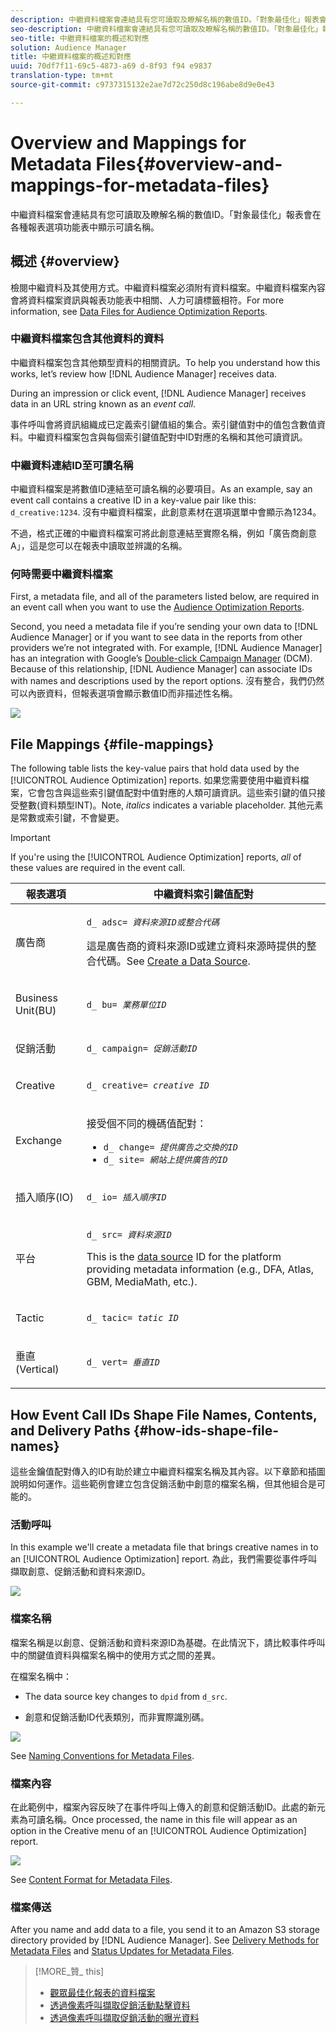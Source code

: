 ```yaml
---
description: 中繼資料檔案會連結具有您可讀取及瞭解名稱的數值ID。「對象最佳化」報表會在各種報表選項功能表中顯示可讀名稱。
seo-description: 中繼資料檔案會連結具有您可讀取及瞭解名稱的數值ID。「對象最佳化」報表會在各種報表選項功能表中顯示可讀名稱。
seo-title: 中繼資料檔案的概述和對應
solution: Audience Manager
title: 中繼資料檔案的概述和對應
uuid: 70df7f11-69c5-4873-a69 d-8f93 f94 e9837
translation-type: tm+mt
source-git-commit: c9737315132e2ae7d72c250d8c196abe8d9e0e43

---
```



# Overview and Mappings for Metadata Files{#overview-and-mappings-for-metadata-files}

中繼資料檔案會連結具有您可讀取及瞭解名稱的數值ID。「對象最佳化」報表會在各種報表選項功能表中顯示可讀名稱。

## 概述 {#overview}

檢閱中繼資料及其使用方式。中繼資料檔案必須附有資料檔案。中繼資料檔案內容會將資料檔案資訊與報表功能表中相關、人力可讀標籤相符。For more information, see [Data Files for Audience Optimization Reports](../../../reporting/audience-optimization-reports/metadata-files-intro/datafiles-intro.md).

### 中繼資料檔案包含其他資料的資料

中繼資料檔案包含其他類型資料的相關資訊。To help you understand how this works, let’s review how [!DNL Audience Manager] receives data.

During an impression or click event, [!DNL Audience Manager] receives data in an URL string known as an *event call*.

事件呼叫會將資訊組織成已定義索引鍵值組的集合。索引鍵值對中的值包含數值資料。中繼資料檔案包含與每個索引鍵值配對中ID對應的名稱和其他可讀資訊。

### 中繼資料連結ID至可讀名稱

中繼資料檔案是將數值ID連結至可讀名稱的必要項目。As an example, say an event call contains a creative ID in a key-value pair like this: `d_creative:1234`. 沒有中繼資料檔案，此創意素材在選項選單中會顯示為1234。

不過，格式正確的中繼資料檔案可將此創意連結至實際名稱，例如「廣告商創意A」，這是您可以在報表中讀取並辨識的名稱。

### 何時需要中繼資料檔案

First, a metadata file, and all of the parameters listed below, are required in an event call when you want to use the [Audience Optimization Reports](../../../reporting/audience-optimization-reports/audience-optimization-reports.md).

Second, you need a metadata file if you’re sending your own data to [!DNL Audience Manager] or if you want to see data in the reports from other providers we’re not integrated with. For example, [!DNL Audience Manager] has an integration with Google’s [Double-click Campaign Manager](../../../reporting/audience-optimization-reports/aor-advertisers/import-dcm.md) (DCM). Because of this relationship, [!DNL Audience Manager] can associate IDs with names and descriptions used by the report options. 沒有整合，我們仍然可以內嵌資料，但報表選項會顯示數值ID而非描述性名稱。

![](assets/metadata_menu.png)

## File Mappings {#file-mappings}

The following table lists the key-value pairs that hold data used by the [!UICONTROL Audience Optimization] reports. 如果您需要使用中繼資料檔案，它會包含與這些索引鍵值配對中值對應的人類可讀資訊。這些索引鍵的值只接受整數(資料類型INT)。Note, *italics* indicates a variable placeholder. 其他元素是常數或索引鍵，不會變更。

>[!IMPORTANT]
>
>If you're using the [!UICONTROL Audience Optimization] reports, *all* of these values are required in the event call.

<table id="table_B2C8C493080E449CA71C4EF07D9476BD"> 
 <thead> 
  <tr> 
   <th colname="col1" class="entry"> 報表選項 </th> 
   <th colname="col2" class="entry"> 中繼資料索引鍵值配對 </th> 
  </tr> 
 </thead>
 <tbody> 
  <tr> 
   <td colname="col1"> <p>廣告商 </p> </td> 
   <td colname="col2"> <p> <code>d_ adsc= <i>資料來源ID或整合代碼</i></code> </p> <p>這是廣告商的資料來源ID或建立資料來源時提供的整合代碼。See <a href="../../../features/manage-datasources.md#create-data-source"> Create a Data Source</a>. </p> </td> 
  </tr> 
  <tr> 
   <td colname="col1"> <p>Business Unit(BU) </p> </td> 
   <td colname="col2"> <p> <code>d_ bu= <i>業務單位ID</i></code> </p> </td> 
  </tr> 
  <tr> 
   <td colname="col1"> <p>促銷活動 </p> </td> 
   <td colname="col2"> <p> <code>d_ campaign= <i>促銷活動ID</i></code> </p> </td> 
  </tr> 
  <tr> 
   <td colname="col1"> <p>Creative </p> </td> 
   <td colname="col2"> <p> <code>d_ creative= <i>creative ID</i></code> </p> </td> 
  </tr> 
  <tr> 
   <td colname="col1"> <p>Exchange </p> </td> 
   <td colname="col2"> <p>接受個不同的機碼值配對： </p> 
    <ul id="ul_3B3B751A8A134096B0912E81A0983B9D"> 
     <li id="li_57BAC45A7B274AB695945E174A4D8A35"> <code>d_ change= <i>提供廣告之交換的ID</i></code> </li> 
     <li id="li_CCDF00DE59D3451C8EF590DD3E1A806D"> <code>d_ site= <i>網站上提供廣告的ID</i></code> </li> 
    </ul> </td> 
  </tr> 
  <tr> 
   <td colname="col1"> <p>插入順序(IO) </p> </td> 
   <td colname="col2"> <p> <code>d_ io= <i>插入順序ID</i></code> </p> </td> 
  </tr> 
  <tr> 
   <td colname="col1"> <p>平台 </p> </td> 
   <td colname="col2"> <p> <code>d_ src= <i>資料來源ID</i></code> </p> <p>This is the <a href="../../../features/datasources-list-and-settings.md#data-sources-list-and-settings"> data source</a> ID for the platform providing metadata information (e.g., DFA, Atlas, GBM, MediaMath, etc.). </p> </td> 
  </tr> 
  <tr> 
   <td colname="col1"> <p>Tactic </p> </td> 
   <td colname="col2"> <p> <code>d_ tacic= <i>tatic ID</i></code> </p> </td> 
  </tr> 
  <tr> 
   <td colname="col1"> <p>垂直(Vertical) </p> </td> 
   <td colname="col2"> <p> <code>d_ vert= <i>垂直ID</i></code> </p> </td> 
  </tr> 
 </tbody> 
</table>

## How Event Call IDs Shape File Names, Contents, and Delivery Paths {#how-ids-shape-file-names}

這些金鑰值配對傳入的ID有助於建立中繼資料檔案名稱及其內容。以下章節和插圖說明如何運作。這些範例會建立包含促銷活動中創意的檔案名稱，但其他組合是可能的。

### 活動呼叫

In this example we'll create a metadata file that brings creative names in to an [!UICONTROL Audience Optimization] report. 為此，我們需要從事件呼叫擷取創意、促銷活動和資料來源ID。

![](assets/metadata_file_event.png)

### 檔案名稱

檔案名稱是以創意、促銷活動和資料來源ID為基礎。在此情況下，請比較事件呼叫中的關鍵值資料與檔案名稱中的使用方式之間的差異。

在檔案名稱中：

* The data source key changes to `dpid` from `d_src`.

* 創意和促銷活動ID代表類別，而非實際識別碼。

![](assets/metadata_file_name.png)

See [Naming Conventions for Metadata Files](../../../reporting/audience-optimization-reports/metadata-files-intro/metadata-file-names.md).

### 檔案內容

在此範例中，檔案內容反映了在事件呼叫上傳入的創意和促銷活動ID。此處的新元素為可讀名稱。Once processed, the name in this file will appear as an option in the Creative menu of an [!UICONTROL Audience Optimization] report.

![](assets/metadata_file_contents.png)

See [Content Format for Metadata Files](../../../reporting/audience-optimization-reports/metadata-files-intro/metadata-file-contents.md).

### 檔案傳送

After you name and add data to a file, you send it to an Amazon S3 storage directory provided by [!DNL Audience Manager]. See [Delivery Methods for Metadata Files](../../../reporting/audience-optimization-reports/metadata-files-intro/metadata-delivery-methods.md) and [Status Updates for Metadata Files](../../../reporting/audience-optimization-reports/metadata-files-intro/metadata-update-status.md).

>[!MORE_贊_ this]
>
>* [觀眾最佳化報表的資料檔案](../../../reporting/audience-optimization-reports/metadata-files-intro/datafiles-intro.md)
>* [透過像素呼叫擷取促銷活動點擊資料](../../../integration/media-data-integration/click-data-pixels.md)
>* [透過像素呼叫擷取促銷活動的曝光資料](../../../integration/media-data-integration/impression-data-pixels.md)

